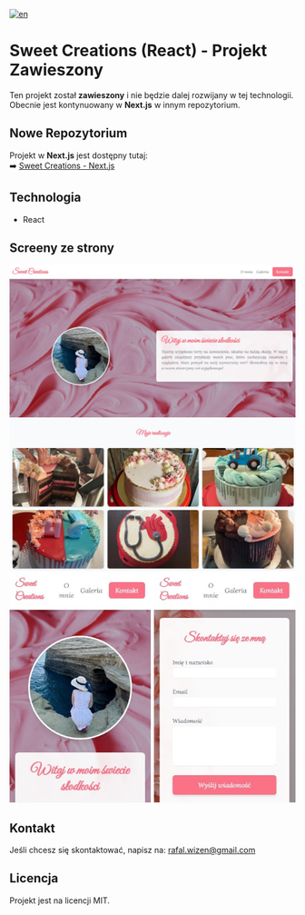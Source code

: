 [![en](https://img.shields.io/badge/lang-en-blue.svg)](https://github.com/rafalwizen/sweet-creations/blob/master/README.md)
# Sweet Creations (React) - Projekt Zawieszony

Ten projekt został **zawieszony** i nie będzie dalej rozwijany w tej technologii.  
Obecnie jest kontynuowany w **Next.js** w innym repozytorium.

## Nowe Repozytorium
Projekt w **Next.js** jest dostępny tutaj:  
➡️ [Sweet Creations - Next.js](https://github.com/rafalwizen/sweet-creations-next-js/blob/master/README.pl.md)


## Technologia
- React

## Screeny ze strony
![Screen 1](screenshots/screenshot1.jpg)
![Screen 2](screenshots/screenshot2.jpg)
![Screen 3](screenshots/screenshot3.jpg)

## Kontakt
Jeśli chcesz się skontaktować, napisz na: [rafal.wizen@gmail.com](mailto:rafal.wizen@gmail.com)

## Licencja
Projekt jest na licencji MIT.